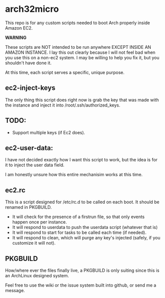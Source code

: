 arch32micro
===========
This repo is for any custom scripts needed to boot Arch properly inside Amazon EC2.


**WARNING**

These scripts are NOT intended to be run anywhere EXCEPT INSIDE AN AMAZON INSTANCE.  I lay this out clearly because I will not feel bad when you use this on a non-ec2 system.
I may be willing to help you fix it, but you shouldn't have done it.

At this time, each script serves a specific, unique purpose.

ec2-inject-keys
-------------
The only thing this script does right now is grab the key that was made with the instance and inject
it into /root/.ssh/authorized_keys.

TODO:
-----
* Support multiple keys (if Ec2 does).

ec2-user-data:
--------------
I have not decided exactly how I want this script to work, but the idea is for it to inject the user data field.

I am honestly unsure how this entire mechanisim works at this time.

ec2.rc
------
This is a script designed for /etc/rc.d to be called on each boot.
It should be renamed in PKGBUILD.

* It will check for the presence of a firstrun file, so that only events happen once per instance.
* It will respond to userdata to push the userdata script (whatever that is)
* It will respond to start for tasks to be called each time (if needed).
* It will respond to clean, which will purge any key's injected (safely, if you customize it will not).

PKGBUILD
--------
How/where ever the files finally live, a PKGBUILD is only suiting since this is an ArchLinux designed system.


 Feel free to use the wiki or the issue system built into github, or send me a message.